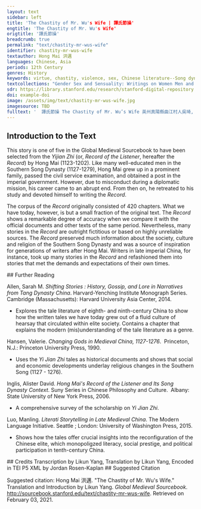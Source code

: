 ```yaml
---
layout: text
sidebar: left
title: 'The Chastity of Mr. Wu's Wife | 譚氏節操'
engtitle: 'The Chastity of Mr. Wu's Wife'
origtitle: '譚氏節操'
breadcrumb: true
permalink: "text/chastity-mr-wus-wife"
identifier: chastity-mr-wus-wife
textauthor: Hong Mai 洪邁
languages: Chinese, Asia
periods: 12th Century
genres: History
keywords: virtue, chastity, violence, sex, Chinese literature--Song dynasty--960-1279, China--History--Song dynasty--960-1279--Anecdotes, Chinese literature--Song dynasty--960-1279--History and criticism
textcollections: "Gender Sex and Sensuality: Writings on Women Men and Desire, Writing History: Chronicles, Legends and Anecdotes"
sdr: https://library.stanford.edu/research/stanford-digital-repository 
doi: example-doi 
image: /assets/img/text/chastity-mr-wus-wife.jpg
imagesource: TBD 
fulltext: '  譚氏節操 The Chastity of Mr. Wu’s Wife 英州真陽縣曲江村人吳琦, 略知書。 其妻譚氏。 In the Qujiang Village of the Zhenyang County under the Yingzhou Prefecture, there was a man named Wu Qi who had received some education and had a wife from the Tan family. 紹興五年閏二月, 本邑觀音山盜起, 攻剽鄉落。 In the second month of the fifth year of the Shaoxing era, some bandits emerged from the Guanying Mountain in the area and plundered many villages and counties. 琪竄去。 Wu Qi ran away. 譚氏與其女被執, 並鄰社村婦數人偕行。 His wife and their daughter were captured and joined other women captured from the same village. 譚在眾中頗潔白, 盜欲妻之。 mong this group of women, Wu’s wife was one of the more attractive, so one of the bandits wanted to have sex with her. 詬曰: “爾輩賊也。官軍旦夕且至。將為齏粉。我良家女。何肯為汝婦。” A Wu’s wife scolded him, saying: “People like you are nothing but bandits. The military will arrive in no time and you all will be crushed. I am from a reputable family. How can I become your woman?” 強之不已, 至於捶擊。 The bandit tried to force her into it but failed, and then hit her. 愈極口肆罵, 竟斃於毒手。 Wu’s wife started shouting and ranting but in the end was killed by the bandit. 後盜平, 鄰婦同執者皆還, After the bandits were suppressed, the other captured women all returned home. 曰: “使吳秀才妻不罵賊。今日亦歸矣。” They said: “If Mr. Wu’s wife had not scolded the bandit, she could have returned home too.” 因備言其死狀, 吳生始知之。 When they described her death in great detail, Mr. Wu understood what happened. 聞者高其節, 予嘗為之傳云。 All those who heard this story praised her chastity, and I therefore write this piece to spread her fame. '
---
```

## Introduction to the Text 
<p>This story is one of five in the Global Medieval Sourcebook to have been selected from the <em>Yijian Zhi</em> (or, <em>Record of the Listener</em>, hereafter the <em>Record</em>) by Hong Mai (1123-1202). Like many well-educated men in the Southern Song Dynasty (1127-1279), Hong Mai grew up in a prominent family, passed the civil service examination, and obtained a post in the imperial government. However, due to misconduct during a diplomatic mission, his career came to an abrupt end. From then on, he retreated to his study and devoted himself to writing the <em>Record</em>.</p> <p>The corpus of the <em>Record</em> originally consisted of 420 chapters. What we have today, however, is but a small fraction of the original text. The <em>Record</em> shows a remarkable degree of accuracy when we compare it with the official documents and other texts of the same period. Nevertheless, many stories in the <em>Record</em> are outright fictitious or based on highly unreliable sources. The <em>Record</em> preserved much information about the society, culture and religion of the Southern Song Dynasty and was a source of inspiration for generations of writers after Hong Mai. Writers in late imperial China, for instance, took up many stories in the <em>Record</em> and refashioned them into stories that met the demands and expectations of their own times.</p>
## Further Reading 
<p>Allen, Sarah M. <em>Shifting Stories : History, Gossip, and Lore in Narratives from Tang Dynasty China</em>. Harvard-Yenching Institute Monograph Series.  Cambridge (Massachusetts): Harvard University Asia Center, 2014.</p> <ul> <li>Explores the tale literature of eighth- and ninth-century China to show how the written tales we have today grew out of a fluid culture of hearsay that circulated within elite society. Contains a chapter that explains the modern (mis)understanding of the tale literature as a genre.</li> </ul> <p>Hansen, Valerie. <em>Changing Gods in Medieval China, 1127-1276</em>.  Princeton, N.J.: Princeton University Press, 1990.</p> <ul> <li>Uses the <em>Yi Jian Zhi</em> tales as historical documents and shows that social and economic developments underlay religious changes in the Southern Song (1127 - 1276).</li> </ul> <p>Inglis, Alister David. <em>Hong Mai's Record of the Listener and Its Song Dynasty Context</em>. Suny Series in Chinese Philosophy and Culture.  Albany: State University of New York Press, 2006.</p> <ul> <li>A comprehensive survey of the scholarship on <em>Yi Jian Zhi</em>. </li> </ul> <p>Luo, Manling. <em>Literati Storytelling in Late Medieval China</em>. The Modern Language Initiative. Seattle ; London: University of Washington Press, 2015.</p> <ul> <li>Shows how the tales offer crucial insights into the reconfiguration of the Chinese elite, which monopoligzed literacy, social prestige, and political participation in tenth-century China.</li> </ul>
## Credits
Transcription by Likun Yang, 
Translation by Likun Yang, 
Encoded in TEI P5 XML by Jordan Rosen-Kaplan
## Suggested Citation
<p>Suggested citation: Hong Mai 洪邁.  "The Chastity of Mr. Wu's Wife." Translation and Introduction by Likun Yang. <em>Global Medieval Sourcebook</em>. <a href="http://sourcebook.stanford.edu/text/chastity-mr-wus-wife">http://sourcebook.stanford.edu/text/chastity-mr-wus-wife</a>. Retrieved on February 03, 2021.</p>